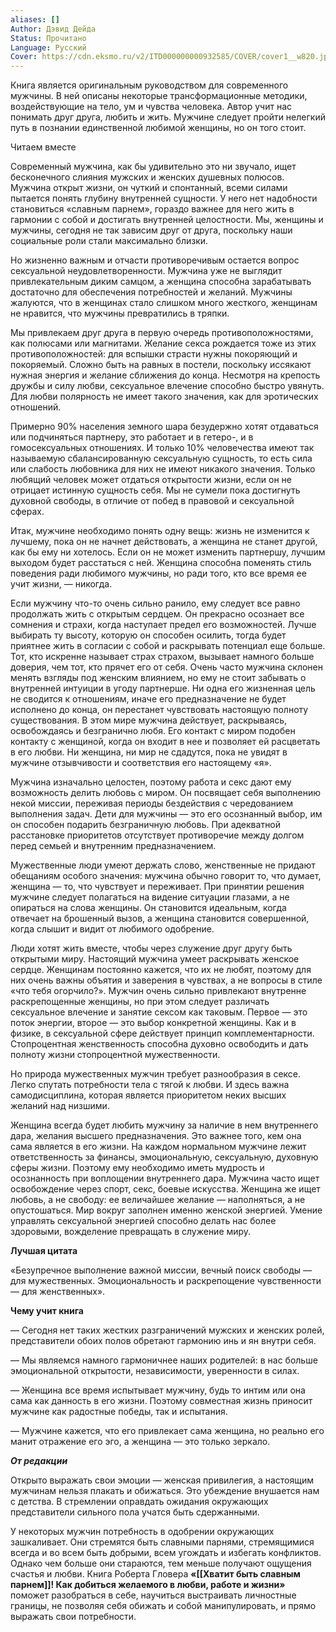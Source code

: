 ```yaml
---
aliases: []
Author: Дэвид Дейда
Status: Прочитано
Language: Русский
Cover: https://cdn.eksmo.ru/v2/ITD000000000932585/COVER/cover1__w820.jpg
---
```


Книга является оригинальным руководством для современного мужчины. В ней описаны некоторые трансформационные методики, воздействующие на тело, ум и чувства человека. Автор учит нас понимать друг друга, любить и жить. Мужчине следует пройти нелегкий путь в познании единственной любимой женщины, но он того стоит.

Читаем вместе

Современный мужчина, как бы удивительно это ни звучало, ищет бесконечного слияния мужских и женских душевных полюсов. Мужчина открыт жизни, он чуткий и спонтанный, всеми силами пытается понять глубину внутренней сущности. У него нет надобности становиться «славным парнем», гораздо важнее для него жить в гармонии с собой и достигать внутренней целостности. Мы, женщины и мужчины, сегодня не так зависим друг от друга, поскольку наши социальные роли стали максимально близки.

Но жизненно важным и отчасти противоречивым остается вопрос сексуальной неудовлетворенности. Мужчина уже не выглядит привлекательным диким самцом, а женщина способна зарабатывать достаточно для обеспечения потребностей и желаний. Мужчины жалуются, что в женщинах стало слишком много жесткого, женщинам не нравится, что мужчины превратились в тряпки.

Мы привлекаем друг друга в первую очередь противоположностями, как полюсами или магнитами. Желание секса рождается тоже из этих противоположностей: для вспышки страсти нужны покоряющий и покоряемый. Сложно быть на равных в постели, поскольку иссякают нужная энергия и желание сближения до конца. Несмотря на крепость дружбы и силу любви, сексуальное влечение способно быстро увянуть. Для любви полярность не имеет такого значения, как для эротических отношений.

Примерно 90% населения земного шара безудержно хотят отдаваться или подчиняться партнеру, это работает и в гетеро-, и в гомосексуальных отношениях. И только 10% человечества имеют так называемую сбалансированную сексуальную сущность, то есть сила или слабость любовника для них не имеют никакого значения. Только любящий человек может отдаться открытости жизни, если он не отрицает истинную сущность себя. Мы не сумели пока достигнуть духовной свободы, в отличие от побед в правовой и сексуальной сферах.

Итак, мужчине необходимо понять одну вещь: жизнь не изменится к лучшему, пока он не начнет действовать, а женщина не станет другой, как бы ему ни хотелось. Если он не может изменить партнершу, лучшим выходом будет расстаться с ней. Женщина способна поменять стиль поведения ради любимого мужчины, но ради того, кто все время ее учит жизни, — никогда.

Если мужчину что-то очень сильно ранило, ему следует все равно продолжать жить с открытым сердцем. Он прекрасно осознает все сомнения и страхи, когда наступает предел его возможностей. Лучше выбирать ту высоту, которую он способен осилить, тогда будет приятнее жить в согласии с собой и раскрывать потенциал еще больше. Тот, кто искренне называет страх страхом, вызывает намного больше доверия, чем тот, кто прячет его от себя. Очень часто мужчина склонен менять взгляды под женским влиянием, но ему не стоит забывать о внутренней интуиции в угоду партнерше. Ни одна его жизненная цель не сводится к отношениям, иначе его предназначение не будет исполнено до конца, он перестанет чувствовать настоящую полноту существования. В этом мире мужчина действует, раскрываясь, освобождаясь и безгранично любя. Его контакт с миром подобен контакту с женщиной, когда он входит в нее и позволяет ей расцветать в его любви. Ни женщина, ни мир не сдадутся, пока не увидят в мужчине отзывчивости и соответствия его настоящему «я».

Мужчина изначально целостен, поэтому работа и секс дают ему возможность делить любовь с миром. Он посвящает себя выполнению некой миссии, переживая периоды бездействия с чередованием выполнения задач. Дети для мужчины — это его осознанный выбор, им он способен подарить безграничную любовь. При адекватной расстановке приоритетов отсутствует противоречие между долгом перед семьей и внутренним предназначением.

Мужественные люди умеют держать слово, женственные не придают обещаниям особого значения: мужчина обычно говорит то, что думает, женщина — то, что чувствует и переживает. При принятии решения мужчине следует полагаться на видение ситуации глазами, а не опираться на слова женщины. Он становится идеальным, когда отвечает на брошенный вызов, а женщина становится совершенной, когда слышит и видит от любимого одобрение.

Люди хотят жить вместе, чтобы через служение друг другу быть открытыми миру. Настоящий мужчина умеет раскрывать женское сердце. Женщинам постоянно кажется, что их не любят, поэтому для них очень важны объятия и заверения в чувствах, а не вопросы в стиле «что тебя огорчило?». Мужчин очень сильно привлекают внутренне раскрепощенные женщины, но при этом следует различать сексуальное влечение и занятие сексом как таковым. Первое — это поток энергии, второе — это выбор конкретной женщины. Как и в физике, в сексуальной сфере действует принцип комплементарности. Стопроцентная женственность способна духовно освободить и дать полноту жизни стопроцентной мужественности.

Но природа мужественных мужчин требует разнообразия в сексе. Легко спутать потребности тела с тягой к любви. И здесь важна самодисциплина, которая является приоритетом неких высших желаний над низшими.

Женщина всегда будет любить мужчину за наличие в нем внутреннего дара, желания высшего предназначения. Это важнее того, кем она сама является в его жизни. На каждом нормальном мужчине лежит ответственность за финансы, эмоциональную, сексуальную, духовную сферы жизни. Поэтому ему необходимо иметь мудрость и осознанность при воплощении внутреннего дара. Мужчина часто ищет освобождение через спорт, секс, боевые искусства. Женщина же ищет любовь, а не свободу: ее величайшее желание — наполняться, а не опустошаться. Мир вокруг заполнен именно женской энергией. Умение управлять сексуальной энергией способно делать нас более здоровыми, вожделение превращать в служение миру.

**Лучшая цитата**

«Безупречное выполнение важной миссии, вечный поиск свободы — для мужественных. Эмоциональность и раскрепощение чувственности — для женственных».

**Чему учит книга**

— Сегодня нет таких жестких разграничений мужских и женских ролей, представители обоих полов обретают гармонию инь и ян внутри себя.

— Мы являемся намного гармоничнее наших родителей: в нас больше эмоциональной открытости, независимости, уверенности в силах.

— Женщина все время испытывает мужчину, будь то интим или она сама как данность в его жизни. Поэтому совместная жизнь приносит мужчине как радостные победы, так и испытания.

— Мужчине кажется, что его привлекает сама женщина, но реально его манит отражение его эго, а женщина — это только зеркало.

_**От редакции**_

Открыто выражать свои эмоции — женская привилегия, а настоящим мужчинам нельзя плакать и обижаться. Это убеждение внушается нам с детства. В стремлении оправдать ожидания окружающих представители сильного пола учатся быть сдержанными. 

У некоторых мужчин потребность в одобрении окружающих зашкаливает. Они стремятся быть славными парнями, стремящимися всегда и во всем быть добрыми, всем угождать и избегать конфликтов. Однако чем больше они стараются, тем меньше получают ощущения счастья и любви. Книга Роберта Гловера **«[[Хватит быть славным парнем]]! Как добиться желаемого в любви, работе и жизни»** поможет разобраться в себе, научиться выстраивать личностные границы, не позволяя себя обижать и собой манипулировать, и прямо выражать свои потребности.